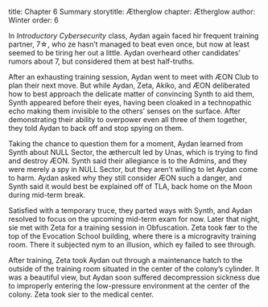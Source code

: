 title: Chapter 6 Summary
storytitle: Ætherglow 
chapter: Ætherglow
author: Winter
order: 6

In *Introductory Cybersecurity* class, Aydan again faced hir frequent training partner, 7☆, who ze hasn’t managed to beat even once, but now at least seemed to be tiring her out a little.  Aydan overheard other candidates’ rumors about 7, but considered them at best half-truths.

After an exhausting training session, Aydan went to meet with ÆON Club to plan their next move.  But while Aydan, Zeta, Akiko, and ÆON deliberated how to best approach the delicate matter of convincing Synth to aid them, Synth appeared before their eyes, having been cloaked in a technopathic echo making them invisible to the others’ senses on the surface.  After demonstrating their ability to overpower even all three of them together, they told Aydan to back off and stop spying on them.

Taking the chance to question them for a moment, Aydan learned from Synth about NULL Sector, the æthercult led by Unas, which is trying to find and destroy ÆON.  Synth said their allegiance is to the Admins, and they were merely a spy in NULL Sector, but they aren’t willing to let Aydan come to harm.  Aydan asked why they still consider ÆON such a danger, and Synth said it would best be explained off of TLA, back home on the Moon during mid-term break.

Satisfied with a temporary truce, they parted ways with Synth, and Aydan resolved to focus on the upcoming mid-term exam for now.  Later that night, sie met with Zeta for a training session in Obfuscation.  Zeta took fær to the top of the Evocation School building, where there is a microgravity training room.  There it subjected nym to an illusion, which ey failed to see through.

After training, Zeta took Aydan out through a maintenance hatch to the outside of the training room situated in the center of the colony’s cylinder.  It was a beautiful view, but Aydan soon suffered decompression sickness due to improperly entering the low-pressure environment at the center of the colony.  Zeta took sier to the medical center.
